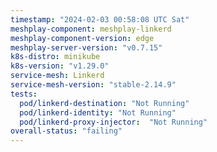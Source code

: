 ```yaml
---
timestamp: "2024-02-03 00:58:08 UTC Sat"
meshplay-component: meshplay-linkerd
meshplay-component-version: edge
meshplay-server-version: "v0.7.15"
k8s-distro: minikube
k8s-version: "v1.29.0"
service-mesh: Linkerd
service-mesh-version: "stable-2.14.9"
tests:
  pod/linkerd-destination: "Not Running"
  pod/linkerd-identity: "Not Running"
  pod/linkerd-proxy-injector:  "Not Running"
overall-status: "failing"
---
```

